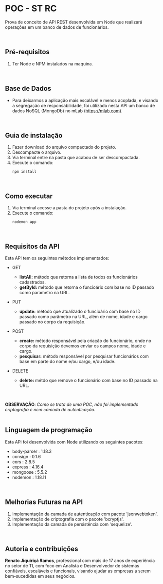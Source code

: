 # POC - ST RC

Prova de conceito de API REST desenvolvida em Node que realizará operações em um banco de dados de funcionários.

<br>

## Pré-requisitos

1. Ter Node e NPM instalados na maquina.
<br>


## Base de Dados

- Para deixarmos a aplicação mais escalável e menos acoplada, e visando a segregação de responsabilidade, foi utilizado nesta API um banco de dados NoSQL (MongoDb) no mLab (https://mlab.com).
<br>


## Guia de instalação

1. Fazer download do arquivo compactado do projeto.
2. Descompacte o arquivo.
3. Via terminal entre na pasta que acabou de ser descompactada.
4. Execute o comando: 
    ```
    npm install
    ```
<br>

## Como executar

1. Via terminal acesse a pasta do projeto após a instalação.
2. Execute o comando: 
    ```
    nodemon app 
    ```
<br>

## Requisitos da API

Esta API tem os seguintes métodos implementados:

- GET

    - **listAll:** método que retorna a lista de todos os funcionários cadastrados.
    - **getById:** método que retorna o funcioário com base no ID passado como parametro na URL.


- PUT

    - **update:** método que atualizado o funcioário com base no ID passado como parâmetro na URL, além de nome, idade e cargo passado no corpo da requisição.


- POST  

    - **create:** método responsável pela criação do funcionário, onde no corpo da requisição devemos enviar os campos nome, idade e cargo.
    - **pesquisar:** método responsável por pesquisar funcionários com base em parte do nome e/ou cargo, e/ou idade.


- DELETE

    - **delete:** métdo que remove o funcionário com base no ID passado na URL. 
<br>

**OBSERVAÇÃO**: _Como se trata de uma POC, não foi implementado criptografia e nem camada de autenticação._
<br>
<br>

## Linguagem de programação

Esta APi foi desenvolvida com Node utilizando os seguintes pacotes:

* body-parser : 1.18.3
* consign : 0.1.6
* cors :  2.8.5
* express :  4.16.4
* mongoose :  5.5.2
* nodemon :  1.18.11 
<br>

## Melhorias Futuras na API

1. Implementação da camada de autenticação com pacote 'jsonwebtoken'.
2. Implementação de criptografia com o pacote 'bcryptjs'.
3. Implementação da camada de persistência com 'sequelize'.
<br>

## Autoria e contribuições

**Renato Jiquiriçá Ramos**, professional com mais de 17 anos de experiência no setor de TI, com foco em Analista e Desenvolvedor de sistemas confiáveis, escaláveis e funcionais, visando ajudar as empresas a serem bem-sucedidas em seus negócios.
